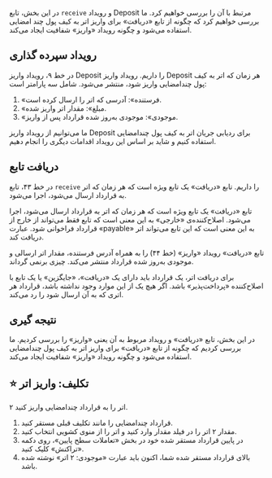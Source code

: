 در این بخش، تابع `receive` و رویداد Deposit مرتبط با آن را بررسی خواهیم کرد. ما بررسی خواهیم کرد که چگونه از تابع «دریافت» برای واریز اتر به کیف پول چند امضایی استفاده می‌شود و چگونه رویداد «واریز» شفافیت ایجاد می‌کند.

## رویداد سپرده گذاری

در خط ۹، رویداد واریز Deposit را داریم. رویداد واریز Deposit هر زمان که اتر به کیف پول چندامضایی واریز شود، منتشر می‌شود. شامل سه پارامتر است:

1. «فرستنده»: آدرسی که اتر را ارسال کرده است.
2. «مبلغ»: مقدار اتر واریز شده.
3. «موجودی»: موجودی به‌روز شده قرارداد پس از واریز.

ما می‌توانیم از رویداد واریز Deposit برای ردیابی جریان اتر به کیف پول چندامضایی استفاده کنیم و شاید بر اساس این رویداد اقدامات دیگری را انجام دهیم.

## دریافت تابع

در خط ۴۳، تابع `receive` را داریم. تابع «دریافت» یک تابع ویژه است که هر زمان که اتر به قرارداد ارسال می‌شود، اجرا می‌شود.

تابع «دریافت» یک تابع ویژه است که هر زمان که اتر به قرارداد ارسال می‌شود، اجرا می‌شود. اصلاح‌کننده‌ی «خارجی» به این معنی است که تابع فقط می‌تواند از خارج از قرارداد فراخوانی شود. عبارت «payable» به این معنی است که این تابع می‌تواند اتر دریافت کند.

تابع «دریافت» رویداد «واریز» (خط ۴۴) را به همراه آدرس فرستنده، مقدار اتر ارسالی و موجودی به‌روز شده قرارداد منتشر می‌کند. چیزی برنمی گرداند.

برای دریافت اتر، یک قرارداد باید دارای یک «دریافت»، «جایگزین» یا یک تابع با اصلاح‌کننده «پرداخت‌پذیر» باشد. اگر هیچ یک از این موارد وجود نداشته باشد، قرارداد هر اتری که به آن ارسال شود را رد می‌کند.

## نتیجه گیری

در این بخش، تابع «دریافت» و رویداد مربوط به آن یعنی «واریز» را بررسی کردیم. ما بررسی کردیم که چگونه از تابع «دریافت» برای واریز اتر به کیف پول چندامضایی استفاده می‌شود و چگونه رویداد «واریز» شفافیت ایجاد می‌کند.

## ⭐️ تکلیف: واریز اتر

۲ اتر را به قرارداد چندامضایی واریز کنید.

1. قرارداد چندامضایی را مانند تکلیف قبلی مستقر کنید.
2. مقدار ۲ اتر را در فیلد مقدار وارد کنید و اتر را از منوی کشویی انتخاب کنید.
3. در پایین قرارداد مستقر شده خود در بخش «تعاملات سطح پایین»، روی دکمه «تراکنش» کلیک کنید.
4. بالای قرارداد مستقر شده شما، اکنون باید عبارت «موجودی: ۲ اتر» نوشته شده باشد.